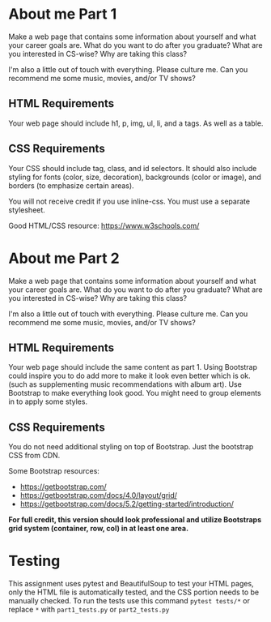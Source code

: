 # About me Part 1

Make a web page that contains some information about yourself and what your career goals are. What do you want to do after you graduate? What are you interested in CS-wise? Why are taking this class?

I'm also a little out of touch with everything. Please culture me. Can you recommend me some music, movies, and/or TV shows? 

## HTML Requirements
Your web page should include h1, p, img, ul, li, and a tags. As well as a table. 

## CSS Requirements
Your CSS should include tag, class, and id selectors. It should also include styling for fonts (color, size, decoration), backgrounds (color or image), and borders (to emphasize certain areas).

You will not receive credit if you use inline-css. You must use a separate stylesheet. 

Good HTML/CSS resource:  https://www.w3schools.com/


# About me Part 2

Make a web page that contains some information about yourself and what your career goals are. What do you want to do after you graduate? What are you interested in CS-wise? Why are taking this class?

I'm also a little out of touch with everything. Please culture me. Can you recommend me some music, movies, and/or TV shows?

## HTML Requirements

Your web page should include the same content as part 1. Using Bootstrap could inspire you to do add more to make it look even better which is ok. (such as supplementing music recommendations with album art). Use Bootstrap to make everything look good. You might need to group elements in  to apply some styles.
## CSS Requirements
You do not need additional styling on top of Bootstrap. Just the bootstrap CSS from CDN. 

Some Bootstrap resources:
* https://getbootstrap.com/
* https://getbootstrap.com/docs/4.0/layout/grid/
* https://getbootstrap.com/docs/5.2/getting-started/introduction/

<strong>For full credit, this version should look professional and utilize Bootstraps grid system (container, row, col) in at least one area.</strong>

# Testing

This assignment uses pytest and BeautifulSoup to test your HTML pages, only the HTML file is automatically tested, and the CSS portion needs to be manually checked.
To run the tests use this command ```pytest tests/*``` or replace `*` with `part1_tests.py` or `part2_tests.py`

